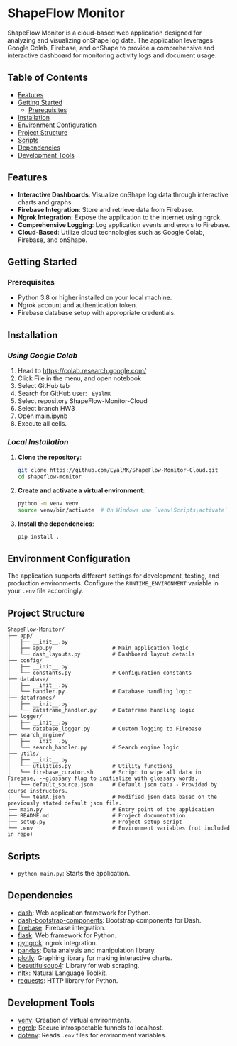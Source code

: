 # ShapeFlow Monitor

ShapeFlow Monitor is a cloud-based web application designed for analyzing and visualizing onShape log data. The application leverages Google Colab, Firebase, and onShape to provide a comprehensive and interactive dashboard for monitoring activity logs and document usage.

## Table of Contents
- [Features](#features)
- [Getting Started](#getting-started)
    - [Prerequisites](#prerequisites)
- [Installation](#installation)
- [Environment Configuration](#environment-configuration)
- [Project Structure](#project-structure)
- [Scripts](#scripts)
- [Dependencies](#dependencies)
- [Development Tools](#development-tools)

## Features

- **Interactive Dashboards**: Visualize onShape log data through interactive charts and graphs.
- **Firebase Integration**: Store and retrieve data from Firebase.
- **Ngrok Integration**: Expose the application to the internet using ngrok.
- **Comprehensive Logging**: Log application events and errors to Firebase.
- **Cloud-Based**: Utilize cloud technologies such as Google Colab, Firebase, and onShape.

## Getting Started

### Prerequisites

- Python 3.8 or higher installed on your local machine.
- Ngrok account and authentication token.
- Firebase database setup with appropriate credentials.

## Installation

### *Using Google Colab*
1. Head to https://colab.research.google.com/
2. Click File in the menu, and open notebook
3. Select GitHub tab
4. Search for GitHub user: ``` EyalMK```
5. Select repository ShapeFlow-Monitor-Cloud
6. Select branch HW3
7. Open main.ipynb
8. Execute all cells.

### *Local Installation*

1. **Clone the repository**:
    ```sh
    git clone https://github.com/EyalMK/ShapeFlow-Monitor-Cloud.git
    cd shapeflow-monitor
    ```

2. **Create and activate a virtual environment**:
    ```sh
    python -m venv venv
    source venv/bin/activate  # On Windows use `venv\Scripts\activate`
    ```

3. **Install the dependencies**:
    ```sh
    pip install .
    ```

## Environment Configuration

The application supports different settings for development, testing, and production environments. Configure the `RUNTIME_ENVIRONMENT` variable in your `.env` file accordingly.

## Project Structure

```plaintext
ShapeFlow-Monitor/
├── app/
│   ├── __init__.py
│   ├── app.py                   # Main application logic
│   └── dash_layouts.py          # Dashboard layout details
├── config/
│   ├── __init__.py
│   └── constants.py             # Configuration constants
├── database/
│   ├── __init__.py
│   └── handler.py               # Database handling logic
├── dataframes/
│   ├── __init__.py
│   └── dataframe_handler.py     # Dataframe handling logic
├── logger/
│   ├── __init__.py
│   └── database_logger.py       # Custom logging to Firebase
├── search_engine/
│   ├── __init__.py
│   └── search_handler.py        # Search engine logic
├── utils/
│   ├── __init__.py
│   └── utilities.py             # Utility functions
│   └── firebase_curator.sh      # Script to wipe all data in Firebase, --glossary flag to initialize with glossary words.
│   └── default_source.json      # Default json data - Provided by course instructors.
│   └── teamA.json               # Modified json data based on the previously stated default json file.
├── main.py                      # Entry point of the application
├── README.md                    # Project documentation
├── setup.py                     # Project setup script
└── .env                         # Environment variables (not included in repo)
```

## Scripts

* `python main.py`: Starts the application.

## Dependencies

- [dash](https://dash.plotly.com/): Web application framework for Python.
- [dash-bootstrap-components](https://dash-bootstrap-components.opensource.faculty.ai/): Bootstrap components for Dash.
- [firebase](https://firebase.google.com/docs/reference/rest/database): Firebase integration.
- [flask](https://flask.palletsprojects.com/): Web framework for Python.
- [pyngrok](https://pyngrok.readthedocs.io/en/latest/): ngrok integration.
- [pandas](https://pandas.pydata.org/): Data analysis and manipulation library.
- [plotly](https://plotly.com/python/): Graphing library for making interactive charts.
- [beautifulsoup4](https://www.crummy.com/software/BeautifulSoup/bs4/doc/): Library for web scraping.
- [nltk](https://www.nltk.org/): Natural Language Toolkit.
- [requests](https://docs.python-requests.org/en/latest/): HTTP library for Python.

## Development Tools

- [venv](https://docs.python.org/3/library/venv.html): Creation of virtual environments.
- [ngrok](https://ngrok.com/): Secure introspectable tunnels to localhost.
- [dotenv](https://pypi.org/project/python-dotenv/): Reads `.env` files for environment variables.
